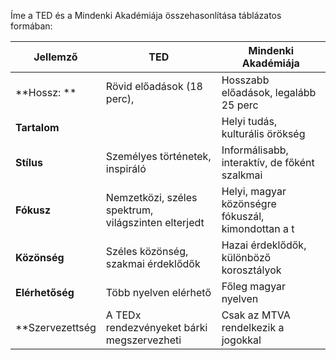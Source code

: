 Íme a TED és a Mindenki Akadémiája összehasonlítása táblázatos formában:

| Jellemző        | TED                                                 | Mindenki Akadémiája                                |
| --------------- | --------------------------------------------------- | -------------------------------------------------- |
| **Hossz: **     | Rövid előadások (18 perc),                          | Hosszabb előadások, legalább 25 perc               |
| **Tartalom**    | <br>                                                | Helyi tudás, kulturális örökség                    |
| **Stílus**      | Személyes történetek, inspiráló                     | Informálisabb, interaktív, de főként szalkmai      |
| **Fókusz**      | Nemzetközi, széles spektrum, világszinten elterjedt | Helyi, magyar közönségre fókuszál, kimondottan a t |
| **Közönség**    | Széles közönség, szakmai érdeklődők                 | Hazai érdeklődők, különböző korosztályok           |
| **Elérhetőség** | Több nyelven elérhető                               | Főleg magyar nyelven                               |
| **Szervezettség | A TEDx rendezvényeket bárki megszervezheti          | Csak az MTVA rendelkezik a jogokkal                |

